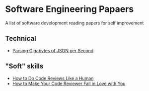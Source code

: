 # Software Engineering Papaers
A list of software development reading papers for self improvement

## Technical
- [Parsing Gigabytes of JSON per Second](https://arxiv.org/abs/1902.08318)

## "Soft" skills
- [How to Do Code Reviews Like a Human](https://mtlynch.io/human-code-reviews-1/)
- [How to Make Your Code Reviewer Fall in Love with You](https://mtlynch.io/code-review-love/)
